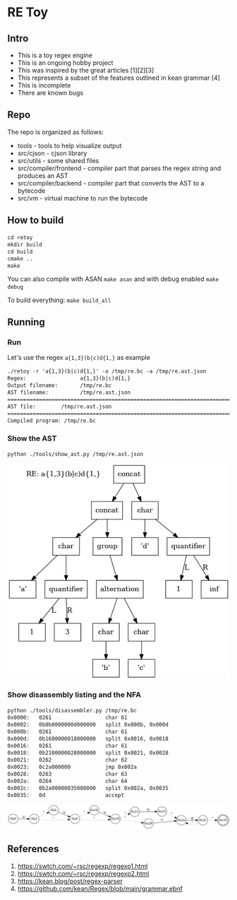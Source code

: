 # RE Toy

## Intro

* This is a toy regex engine
* This is an ongoing hobby project
* This was inspired by the great articles [1][2][3]
* This represents a subset of the features outlined in kean grammar [4]
* This is incomplete
* There are known bugs

## Repo
The repo is organized as follows:

* tools - tools to help visualize output
* src/cjson - cjson library
* src/utils - some shared files
* src/compiler/frontend - compiler part that parses the regex string and produces an AST
* src/compiler/backend - compiler part that converts the AST to a bytecode
* src/vm - virtual machine to run the bytecode

## How to build
```
cd retoy
mkdir build
cd build
cmake ..
make
```

You can also compile with ASAN `make asan` and with debug enabled `make debug`

To build everything: `make build_all`

## Running

### Run
Let's use the regex `a{1,3}(b|c)d{1,}` as example

```
./retoy -r 'a{1,3}(b|c)d{1,}' -o /tmp/re.bc -a /tmp/re.ast.json
Regex:                 a{1,3}(b|c)d{1,}
Output filename:       /tmp/re.bc
AST filename:          /tmp/re.ast.json
================================================================================
AST file:        /tmp/re.ast.json
================================================================================
Compiled program: /tmp/re.bc
```

### Show the AST
```
python ./tools/show_ast.py /tmp/re.ast.json
```
![AST](/assets/ast.png)


### Show disassembly listing and the NFA
```
python ./tools/disassembler.py /tmp/re.bc
0x0000:   0261                 char 61
0x0002:   0b0b0000000d000000   split 0x000b, 0x000d
0x000b:   0261                 char 61
0x000d:   0b1600000018000000   split 0x0016, 0x0018
0x0016:   0261                 char 61
0x0018:   0b2100000028000000   split 0x0021, 0x0028
0x0021:   0262                 char 62
0x0023:   0c2a000000           jmp 0x002a
0x0028:   0263                 char 63
0x002a:   0264                 char 64
0x002c:   0b2a00000035000000   split 0x002a, 0x0035
0x0035:   0d                   accept
```
![NFA](/assets/nfa.png)

## References
1. https://swtch.com/~rsc/regexp/regexp1.html
2. https://swtch.com/~rsc/regexp/regexp2.html
3. https://kean.blog/post/regex-parser
4. https://github.com/kean/Regex/blob/main/grammar.ebnf
